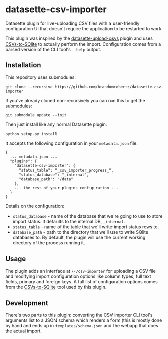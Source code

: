 # datasette-csv-importer

Datasette plugin for live-uploading CSV files with a user-friendly configuration UI that doesn't require the application to be restarted to work.

This plugin was inspired by the [datasette-upload-csvs](https://github.com/simonw/datasette-upload-csvs)
plugin and uses [CSVs-to-SQlite](https://github.com/simonw/csvs-to-sqlite) to actually perform the import.
Configuration comes from a parsed version of the CLI tool's `--help` output.

## Installation

This repository uses submodules:

    git clone --recursive https://github.com/brandonrobertz/datasette-csv-importer

If you've already cloned non-recursively you can run this to get the submodules:

    git submodule update --init

Then just install like any normal Datasette plugin:

    python setup.py install

It accepts the following configuration in your `metadata.json` file:

    {
      ... metadata.json ...
      "plugins": {
        "datasette-csv-importer": {
          "status_table": "_csv_importer_progress_",
          "status_database": "_internal",
          "database_path": "/data"
        },
        ... the rest of your plugins configuration ...
      }
    }

Details on the configuration:

- `status_database` - name of the database that we're going to use to store import status. It defaults to the internal DB, `_internal`.
- `status_table` - name of the table that we'll write import status rows to.
- `database_path` - path to the directory that we'll use to write SQlite databases to. By default, the plugin will use the current working directory of the process running it.

## Usage

The plugin adds an interface at `/-/csv-importer` for uploading a CSV file
and modifying import configuration options like column types, full text
fields, primary and foreign keys. A full list of configuration options
comes from the [CSVs-to-SQlite](https://github.com/simonw/csvs-to-sqlite)
tool used by this plugin.

## Development

There's two parts to this plugin: converting the CSV importer CLI tool's arguments
list to a JSON schema which renders a form (this is mostly done by hand and ends up
in `templates/schema.json` and the webapp that does the actual import.
